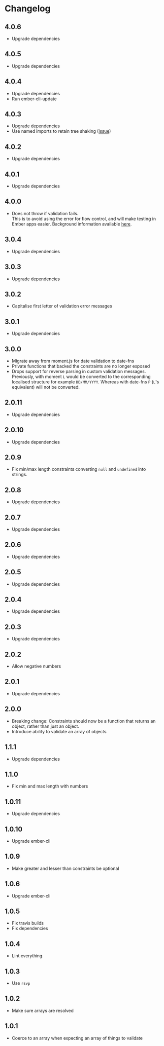 # Changelog

## 4.0.6

- Upgrade dependencies

## 4.0.5

- Upgrade dependencies

## 4.0.4

- Upgrade dependencies
- Run ember-cli-update

## 4.0.3

- Upgrade dependencies
- Use named imports to retain tree shaking ([Issue](https://github.com/ef4/ember-auto-import/issues/121))

## 4.0.2

- Upgrade dependencies

## 4.0.1

- Upgrade dependencies

## 4.0.0

- Does not throw if validation fails.<br>
  This is to avoid using the error for flow control, and will make testing in Ember apps easier. Background information available [here](https://github.com/emberjs/ember-qunit/issues/592).

## 3.0.4

- Upgrade dependencies

## 3.0.3

- Upgrade dependencies

## 3.0.2

- Capitalise first letter of validation error messages

## 3.0.1

- Upgrade dependencies

## 3.0.0

- Migrate away from moment.js for date validation to date-fns
- Private functions that backed the constraints are no longer exposed
- Drops support for reverse parsing in custom validation messages. Previously, with moment `L` would be converted to the corresponding localised structure for example `DD/MM/YYYY`. Whereas with date-fns `P` (`L`'s equivalent) will not be converted.

## 2.0.11

- Upgrade dependencies

## 2.0.10

- Upgrade dependencies

## 2.0.9

- Fix min/max length constraints converting `null` and `undefined` into strings.

## 2.0.8

- Upgrade dependencies

## 2.0.7

- Upgrade dependencies

## 2.0.6

- Upgrade dependencies

## 2.0.5

- Upgrade dependencies

## 2.0.4

- Upgrade dependencies

## 2.0.3

- Upgrade dependencies

## 2.0.2

- Allow negative numbers

## 2.0.1

- Upgrade dependencies

## 2.0.0

- Breaking change: Constraints should now be a function that returns an object, rather than just an object.
- Introduce ability to validate an array of objects

## 1.1.1

- Upgrade dependencies

## 1.1.0

- Fix min and max length with numbers

## 1.0.11

- Upgrade dependencies

## 1.0.10

- Upgrade ember-cli

## 1.0.9

- Make greater and lesser than constraints be optional

## 1.0.6

- Upgrade ember-cli

## 1.0.5

- Fix travis builds
- Fix dependencies

## 1.0.4

- Lint everything

## 1.0.3

- Use `rsvp`

## 1.0.2

- Make sure arrays are resolved

## 1.0.1

- Coerce to an array when expecting an array of things to validate
